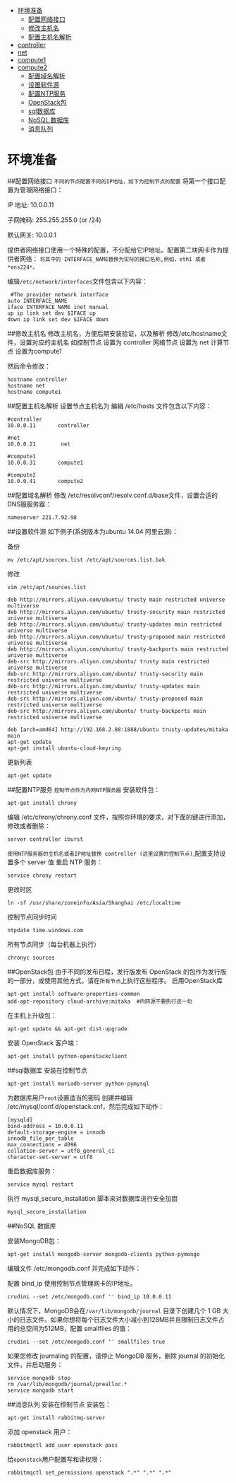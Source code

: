 <!-- TOC depthFrom:1 depthTo:6 withLinks:1 updateOnSave:1 orderedList:0 -->

- [环境准备](#环境准备)
	- [配置网络接口](#配置网络接口)
	- [修改主机名](#修改主机名)
	- [配置主机名解析](#配置主机名解析)
- [controller](#controller)
- [net](#net)
- [compute1](#compute1)
- [compute2](#compute2)
	- [配置域名解析](#配置域名解析)
	- [设置软件源](#设置软件源)
	- [配置NTP服务](#配置ntp服务)
	- [OpenStack包](#openstack包)
	- [sql数据库](#sql数据库)
	- [NoSQL 数据库](#nosql-数据库)
	- [消息队列](#消息队列)

<!-- /TOC -->

# 环境准备
##配置网络接口
``不同的节点配置不同的IP地址，如下为控制节点的配置``
将第一个接口配置为管理网络接口：

 IP 地址: 10.0.0.11

 子网掩码: 255.255.255.0 (or /24)

 默认网关: 10.0.0.1

 提供者网络接口使用一个特殊的配置，不分配给它IP地址。配置第二块网卡作为提供者网络：
 ``将其中的 INTERFACE_NAME替换为实际的接口名称,例如，eth1 或者*ens224*。``

 编辑``/etc/network/interfaces``文件包含以下内容：
```
 #The provider network interface
auto INTERFACE_NAME
iface INTERFACE_NAME inet manual
up ip link set dev $IFACE up
down ip link set dev $IFACE down
```
##修改主机名
修改主机名，方便后期安装验证，以及解析
修改/etc/hostname文件，设置对应的主机名
如控制节点 设置为 controller
网络节点 设置为 net
计算节点 设置为compute1

然后命令修改：
```
hostname controller
hostname net
hostname compute1
```

##配置主机名解析
设置节点主机名为
编辑 /etc/hosts 文件包含以下内容：
```
#controller
10.0.0.11       controller

#net
10.0.0.21        net

#compute1
10.0.0.31       compute1

#compute2
10.0.0.41       compute2
```
##配置域名解析
修改 /etc/resolvconf/resolv.conf.d/base文件，设置合适的DNS服服务器：
```
nameserver 221.7.92.98
```

##设置软件源
如下例子(系统版本为ubuntu 14.04 阿里云源)：

备份
```
mv /etc/apt/sources.list /etc/apt/sources.list.bak
```
修改
```
vim /etc/apt/sources.list
```
```
deb http://mirrors.aliyun.com/ubuntu/ trusty main restricted universe multiverse
deb http://mirrors.aliyun.com/ubuntu/ trusty-security main restricted universe multiverse
deb http://mirrors.aliyun.com/ubuntu/ trusty-updates main restricted universe multiverse
deb http://mirrors.aliyun.com/ubuntu/ trusty-proposed main restricted universe multiverse
deb http://mirrors.aliyun.com/ubuntu/ trusty-backports main restricted universe multiverse
deb-src http://mirrors.aliyun.com/ubuntu/ trusty main restricted universe multiverse
deb-src http://mirrors.aliyun.com/ubuntu/ trusty-security main restricted universe multiverse
deb-src http://mirrors.aliyun.com/ubuntu/ trusty-updates main restricted universe multiverse
deb-src http://mirrors.aliyun.com/ubuntu/ trusty-proposed main restricted universe multiverse
deb-src http://mirrors.aliyun.com/ubuntu/ trusty-backports main restricted universe multiverse

deb [arch=amd64] http://192.168.2.88:1888/ubuntu trusty-updates/mitaka main
apt-get update
apt-get install ubuntu-cloud-keyring
```

更新列表
```
apt-get update
```

##配置NTP服务
``控制节点作为内网NTP服务器``
安装软件包：
```
apt-get install chrony
```
编辑 /etc/chrony/chrony.conf 文件，按照你环境的要求，对下面的键进行添加，修改或者删除：
```
server controller iburst
```
``使用NTP服务器的主机名或者IP地址替换 controller (这里设置的控制节点)``,配置支持设置多个 server 值
重启 NTP 服务：
```
service chrony restart
```
更改时区
```
ln -sf /usr/share/zoneinfo/Asia/Shanghai /etc/localtime
```
控制节点同步时间
```
ntpdate time.windows.com
```
所有节点同步（每台机器上执行）
```
chronyc sources
```

##OpenStack包
由于不同的发布日程，发行版发布 OpenStack 的包作为发行版的一部分，或使用其他方式。请在``所有节点``上执行这些程序。
启用OpenStack库

```
apt-get install software-properties-common
add-apt-repository cloud-archive:mitaka  #内网源不要执行这一句
```

在主机上升级包：
```
apt-get update && apt-get dist-upgrade
```
安装 OpenStack 客户端：
```
apt-get install python-openstackclient
```

##sql数据库
安装在控制节点
```
apt-get install mariadb-server python-pymysql
```
为数据库用户``root``设置适当的密码
创建并编辑 /etc/mysql/conf.d/openstack.cnf，然后完成如下动作：
```
[mysqld]
bind-address = 10.0.0.11
default-storage-engine = innodb
innodb_file_per_table
max_connections = 4096
collation-server = utf8_general_ci
character-set-server = utf8
```
重启数据库服务：
```
service mysql restart
```
执行 mysql_secure_installation 脚本来对数据库进行安全加固
```
mysql_secure_installation
```
##NoSQL 数据库

安装MongoDB包：
```
apt-get install mongodb-server mongodb-clients python-pymongo
```
编辑文件 /etc/mongodb.conf 并完成如下动作：

配置 bind_ip 使用控制节点管理网卡的IP地址。
```
crudini --set /etc/mongodb.conf '' bind_ip 10.0.0.11
```
默认情况下，MongoDB会在``/var/lib/mongodb/journal`` 目录下创建几个 1 GB 大小的日志文件。如果你想将每个日志文件大小减小到128MB并且限制日志文件占用的总空间为512MB，配置 smallfiles 的值：
```
crudini --set /etc/mongodb.conf '' smallfiles true
```
如果您修改 journaling 的配置，请停止 MongoDB 服务，删除 journal 的初始化文件，并启动服务：
```
service mongodb stop
rm /var/lib/mongodb/journal/prealloc.*
service mongodb start
```
##消息队列
安装在控制节点
安装包：
```
apt-get install rabbitmq-server
```
添加 openstack 用户：
```
rabbitmqctl add_user openstack pass
```
给``openstack``用户配置写和读权限：
```
rabbitmqctl set_permissions openstack ".*" ".*" ".*"
```
